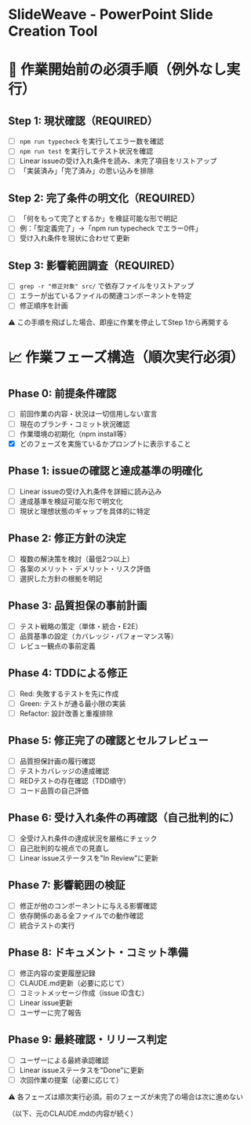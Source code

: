 # SlideWeave - PowerPoint Slide Creation Tool

# 🚨 作業開始前の必須手順（例外なし実行）

## Step 1: 現状確認（REQUIRED）
- [ ] `npm run typecheck` を実行してエラー数を確認
- [ ] `npm run test` を実行してテスト状況を確認  
- [ ] Linear issueの受け入れ条件を読み、未完了項目をリストアップ
- [ ] 「実装済み」「完了済み」の思い込みを排除

## Step 2: 完了条件の明文化（REQUIRED）
- [ ] 「何をもって完了とするか」を検証可能な形で明記
- [ ] 例：「型定義完了」→「npm run typecheck でエラー0件」
- [ ] 受け入れ条件を現状に合わせて更新

## Step 3: 影響範囲調査（REQUIRED）  
- [ ] `grep -r "修正対象" src/` で依存ファイルをリストアップ
- [ ] エラーが出ているファイルの関連コンポーネントを特定
- [ ] 修正順序を計画

⚠️ この手順を飛ばした場合、即座に作業を停止してStep 1から再開する

# 📈 作業フェーズ構造（順次実行必須）

## Phase 0: 前提条件確認
- [ ] 前回作業の内容・状況は一切信用しない宣言
- [ ] 現在のブランチ・コミット状況確認
- [ ] 作業環境の初期化（npm install等）
- [x] どのフェーズを実施ているかプロンプトに表示すること

## Phase 1: issueの確認と達成基準の明確化
- [ ] Linear issueの受け入れ条件を詳細に読み込み
- [ ] 達成基準を検証可能な形で明文化
- [ ] 現状と理想状態のギャップを具体的に特定

## Phase 2: 修正方針の決定
- [ ] 複数の解決策を検討（最低2つ以上）
- [ ] 各案のメリット・デメリット・リスク評価
- [ ] 選択した方針の根拠を明記

## Phase 3: 品質担保の事前計画
- [ ] テスト戦略の策定（単体・統合・E2E）
- [ ] 品質基準の設定（カバレッジ・パフォーマンス等）
- [ ] レビュー観点の事前定義

## Phase 4: TDDによる修正
- [ ] Red: 失敗するテストを先に作成
- [ ] Green: テストが通る最小限の実装
- [ ] Refactor: 設計改善と重複排除

## Phase 5: 修正完了の確認とセルフレビュー
- [ ] 品質担保計画の履行確認
- [ ] テストカバレッジの達成確認
- [ ] REDテストの存在確認（TDD順守）
- [ ] コード品質の自己評価

## Phase 6: 受け入れ条件の再確認（自己批判的に）
- [ ] 全受け入れ条件の達成状況を厳格にチェック
- [ ] 自己批判的な視点での見直し
- [ ] Linear issueステータスを"In Review"に更新

## Phase 7: 影響範囲の検証
- [ ] 修正が他のコンポーネントに与える影響確認
- [ ] 依存関係のある全ファイルでの動作確認
- [ ] 統合テストの実行

## Phase 8: ドキュメント・コミット準備
- [ ] 修正内容の変更履歴記録
- [ ] CLAUDE.md更新（必要に応じて）
- [ ] コミットメッセージ作成（issue ID含む）
- [ ] Linear issue更新
- [ ] ユーザーに完了報告

## Phase 9: 最終確認・リリース判定
- [ ] ユーザーによる最終承認確認
- [ ] Linear issueステータスを"Done"に更新
- [ ] 次回作業の提案（必要に応じて）

⚠️ 各フェーズは順次実行必須。前のフェーズが未完了の場合は次に進めない

（以下、元のCLAUDE.mdの内容が続く）